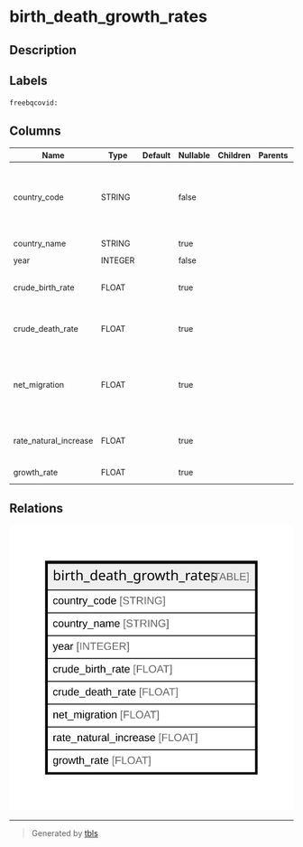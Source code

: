 # birth_death_growth_rates

## Description

## Labels

`freebqcovid:`

## Columns

| Name | Type | Default | Nullable | Children | Parents | Description |
| ---- | ---- | ------- | -------- | -------- | ------- | ------- |
| country_code | STRING |  | false |  |  | Federal Information Processing Standard (FIPS) country/area code |
| country_name | STRING |  | true |  |  | Country or area name |
| year | INTEGER |  | false |  |  | Year |
| crude_birth_rate | FLOAT |  | true |  |  | Crude birth rate (births per 1,000 population) |
| crude_death_rate | FLOAT |  | true |  |  | Crude death rate (deaths per 1,000 population) |
| net_migration | FLOAT |  | true |  |  | Net migration rate (net number of migrants per 1,000 population) |
| rate_natural_increase | FLOAT |  | true |  |  | Rate of natural increase (percent) |
| growth_rate | FLOAT |  | true |  |  | Growth rate (percent) |

## Relations

![er](birth_death_growth_rates.svg)

---

> Generated by [tbls](https://github.com/k1LoW/tbls)
